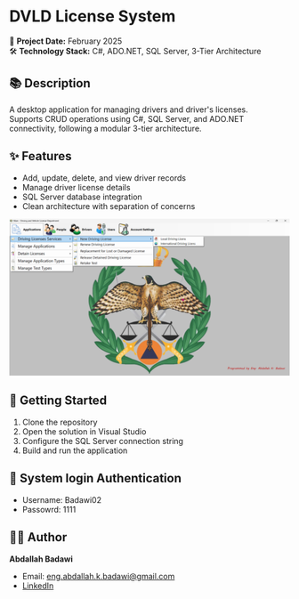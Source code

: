 # DVLD License System

📅 **Project Date:** February 2025  
🛠️ **Technology Stack:** C#, ADO.NET, SQL Server, 3-Tier Architecture

## 📚 Description
A desktop application for managing drivers and driver's licenses.  
Supports CRUD operations using C#, SQL Server, and ADO.NET connectivity, following a modular 3-tier architecture.

## ✨ Features
- Add, update, delete, and view driver records
- Manage driver license details
- SQL Server database integration
- Clean architecture with separation of concerns

![ApiCRUD](images/Applications%20Menu.png)

## 🚀 Getting Started
1. Clone the repository
2. Open the solution in Visual Studio
3. Configure the SQL Server connection string
4. Build and run the application
   
## 🔑 System login Authentication
- Username: Badawi02
- Passowrd: 1111

## 👨‍💻 Author
**Abdallah Badawi**  
- Email: eng.abdallah.k.badawi@gmail.com  
- [LinkedIn](https://www.linkedin.com/in/abdallah-k-badawi/)
